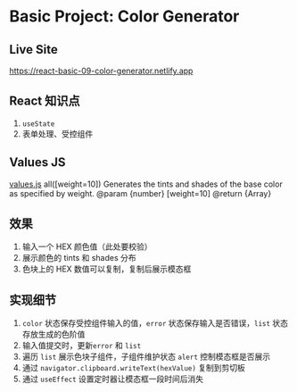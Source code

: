 # Basic Project: Color Generator

## Live Site

https://react-basic-09-color-generator.netlify.app

## React 知识点

1. `useState`
2. 表单处理、受控组件

## Values JS

[values.js](https://github.com/noeldelgado/values.js)
all([weight=10])
Generates the tints and shades of the base color as specified by weight.
@param {number} [weight=10]
@return {Array<Values>}

## 效果

1. 输入一个 HEX 颜色值（此处要校验）
2. 展示颜色的 tints 和 shades 分布
3. 色块上的 HEX 数值可以复制，复制后展示模态框

## 实现细节

1. `color` 状态保存受控组件输入的值，`error` 状态保存输入是否错误，`list` 状态存放生成的色阶值
2. 输入值提交时，更新`error` 和 `list`
3. 遍历 `list` 展示色块子组件，子组件维护状态 `alert` 控制模态框是否展示
4. 通过 `navigator.clipboard.writeText(hexValue)` 复制到剪切板
5. 通过 `useEffect` 设置定时器让模态框一段时间后消失
